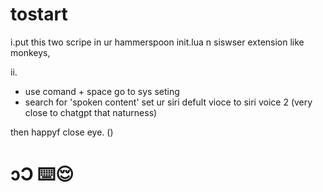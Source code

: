 # tostart
i.put this two scripe in ur hammerspoon init.lua n siswser extension like monkeys, 


ii.
- use comand + space go to sys seting
- search for 'spoken content' set ur siri defult vioce to siri voice 2 (very close to chatgpt that naturness)


then happyf close eye. ()


# ɔƆ ⌨️😌
